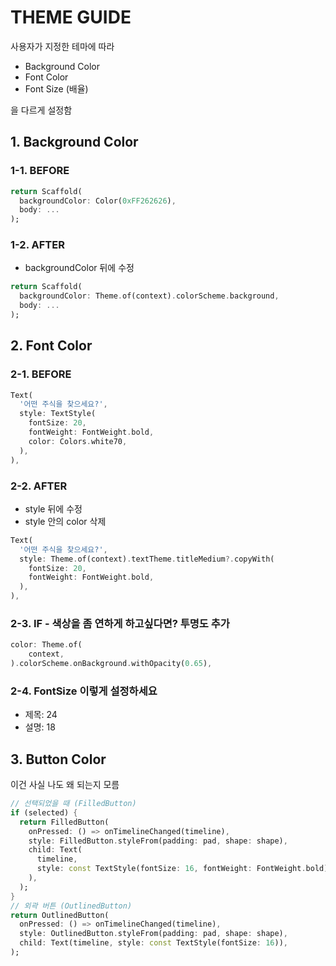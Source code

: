 # THEME GUIDE

사용자가 지정한 테마에 따라

- Background Color
- Font Color
- Font Size (배율)

을 다르게 설정함

## 1. Background Color
### 1-1. BEFORE
```dart
return Scaffold(
  backgroundColor: Color(0xFF262626),
  body: ...
);
```
### 1-2. AFTER
- backgroundColor 뒤에 수정
```dart
return Scaffold(
  backgroundColor: Theme.of(context).colorScheme.background,
  body: ...
);
```

## 2. Font Color
### 2-1. BEFORE
```dart
Text(
  '어떤 주식을 찾으세요?',
  style: TextStyle(
    fontSize: 20,
    fontWeight: FontWeight.bold,
    color: Colors.white70,
  ),
),
```

### 2-2. AFTER
- style 뒤에 수정
- style 안의 color 삭제
```dart
Text(
  '어떤 주식을 찾으세요?',
  style: Theme.of(context).textTheme.titleMedium?.copyWith(
    fontSize: 20,
    fontWeight: FontWeight.bold,
  ),
),
```

### 2-3. IF - 색상을 좀 연하게 하고싶다면? 투명도 추가
```dart
color: Theme.of(
    context,
).colorScheme.onBackground.withOpacity(0.65),
```

### 2-4. FontSize 이렇게 설정하세요
- 제목: 24
- 설명: 18

## 3. Button Color
이건 사실 나도 왜 되는지 모름

```dart
// 선택되었을 때 (FilledButton)
if (selected) {
  return FilledButton(
    onPressed: () => onTimelineChanged(timeline),
    style: FilledButton.styleFrom(padding: pad, shape: shape),
    child: Text(
      timeline,
      style: const TextStyle(fontSize: 16, fontWeight: FontWeight.bold),
    ),
  );
}
// 외곽 버튼 (OutlinedButton)
return OutlinedButton(
  onPressed: () => onTimelineChanged(timeline),
  style: OutlinedButton.styleFrom(padding: pad, shape: shape),
  child: Text(timeline, style: const TextStyle(fontSize: 16)),
);
```